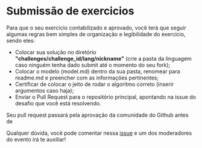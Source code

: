 # Submissão de exercicios

Para que o seu exercicio contabilizado e aprovado, você terá que seguir algumas regras bem simples de organização e legibilidade do exercicio, sendo eles: 

- Colocar sua solução no diretório **"challenges/challenge_id/lang/nickname"** (crie a pasta da linguagem caso ninguém tenha dado submit até o momento do seu fork);
- Colocar o modelo (model.md) dentro da sua pasta, renomear para readme.md e preencher com as informações pertinentes;
- Certificar de colocar o jeito de rodar o algoritmo correto (inserir argumentos caso haja);
- Enviar o Pull Request para o repositório principal, apontando na issue do desafio que você está resolvendo.

Seu pull request passará pela aprovação da comunidade do Github antes de 

Qualquer dúvida, você pode comentar nessa [issue](https://github.com/he4rtlabs/he4rtoberfest-2020/issues/1) e um dos moderadores do evento irá te auxiliar!
